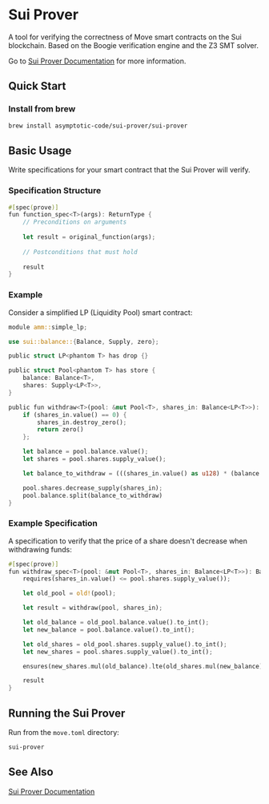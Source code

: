 # Sui Prover

A tool for verifying the correctness of Move smart contracts on the Sui blockchain. Based on the Boogie verification engine and the Z3 SMT solver.

Go to [Sui Prover Documentation](https://info.asymptotic.tech/sui-prover) for more information.

## Quick Start

### Install from brew

```bash
brew install asymptotic-code/sui-prover/sui-prover
```

## Basic Usage

Write specifications for your smart contract that the Sui Prover will verify.

### Specification Structure

```rust
#[spec(prove)]
fun function_spec<T>(args): ReturnType {
    // Preconditions on arguments
    
    let result = original_function(args);
    
    // Postconditions that must hold
    
    result
}
```

### Example

Consider a simplified LP (Liquidity Pool) smart contract:

```rust
module amm::simple_lp;

use sui::balance::{Balance, Supply, zero};

public struct LP<phantom T> has drop {}

public struct Pool<phantom T> has store {
    balance: Balance<T>,
    shares: Supply<LP<T>>,
}

public fun withdraw<T>(pool: &mut Pool<T>, shares_in: Balance<LP<T>>): Balance<T> {
    if (shares_in.value() == 0) {
        shares_in.destroy_zero();
        return zero()
    };

    let balance = pool.balance.value();
    let shares = pool.shares.supply_value();

    let balance_to_withdraw = (((shares_in.value() as u128) * (balance as u128)) / (shares as u128)) as u64;

    pool.shares.decrease_supply(shares_in);
    pool.balance.split(balance_to_withdraw)
}
```

### Example Specification

A specification to verify that the price of a share doesn't decrease when withdrawing funds:

```rust
#[spec(prove)]
fun withdraw_spec<T>(pool: &mut Pool<T>, shares_in: Balance<LP<T>>): Balance<T> {
    requires(shares_in.value() <= pool.shares.supply_value());

    let old_pool = old!(pool);

    let result = withdraw(pool, shares_in);

    let old_balance = old_pool.balance.value().to_int();
    let new_balance = pool.balance.value().to_int();

    let old_shares = old_pool.shares.supply_value().to_int();
    let new_shares = pool.shares.supply_value().to_int();

    ensures(new_shares.mul(old_balance).lte(old_shares.mul(new_balance)));

    result
}
```

## Running the Sui Prover

Run from the `move.toml` directory:

```bash
sui-prover
```

## See Also

[Sui Prover Documentation](https://info.asymptotic.tech/sui-prover)
